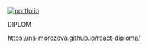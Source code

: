 [![portfolio](https://github.com/ns-morozova/react-diploma/actions/workflows/master.yml/badge.svg)](https://github.com/ns-morozova/react-diploma/actions/workflows/master.yml)

DIPLOM

https://ns-morozova.github.io/react-diploma/